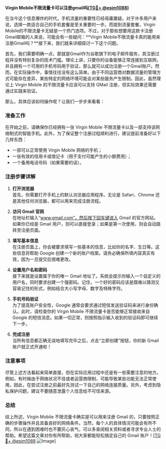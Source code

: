 **Virgin Mobile不限流量卡可以注册gmail吗[[TG💪+ @esim1088](https://t.me/s/esim1088)]**

在当今这个信息爆炸的时代，手机流量的重要性已经毋庸置疑。对于许多用户来说，选择一款适合自己的手机套餐是至关重要的一步。而提到流量套餐，Virgin Mobile的不限流量卡无疑是一个热门选项。不过，对于那些想要用这款卡注册Gmail邮箱的人来说，可能会有一些疑问：**Virgin Mobile不限流量卡真的能用来注册Gmail吗？**接下来，我们就来详细探讨一下这个问题。

首先，我们需要明确一点，那就是Gmail作为谷歌旗下的电子邮件服务，其注册过程并没有特别复杂的技术门槛。理论上讲，只要你的设备能够正常连接到互联网，并且拥有一个可用的手机号码用于验证，那么就可以成功注册一个Gmail账户。然而，在实际操作中，事情往往没有这么简单。由于不同运营商对数据流量的管理方式可能存在差异，某些特定的网络环境可能会对某些服务产生限制。因此，虽然理论上 Virgin Mobile 的不限流量卡应该可以支持 GMail 注册，但实际效果还需要通过实践来验证。

那么，具体应该如何操作呢？让我们一步步来看看：

### 准备工作

在开始之前，请确保你已经拥有一张 Virgin Mobile 不限流量卡以及一部支持该网络制式的智能手机。此外，为了保证整个注册过程顺利进行，建议提前准备好以下几样东西：
- 一部可以正常使用 Virgin Mobile 网络的手机；
- 一张有效的信用卡或借记卡（用于支付可能产生的小额费用）；
- 一个备用电话号码（如果需要的话）。

### 注册步骤详解

1. **打开浏览器**  
   首先，你需要打开手机上的默认浏览器应用程序。无论是 Safari、Chrome 还是其他任何浏览器，都可以用来完成注册流程。

2. **访问 Gmail 官网**  
   在地址栏输入“www.gmail.com”，然后按下回车键进入 Gmail 的官方网站。如果你已经是 Gmail 用户，则可以直接登录；如果是第一次使用，则会自动跳转至注册页面。

3. **填写基本信息**  
   在注册页面上，你会被要求填写一些基本的信息，比如你的名字、生日等。这些信息将帮助 Google 创建一个新的账户档案。请务必确保所填内容真实有效，因为一旦提交后很难更改。

4. **设置用户名和密码**  
   接下来就是设置属于你的唯一 Gmail 地址了。系统会提示你输入一个自定义的用户名，同时要求创建一个强密码。记住，一个好的密码应该是既难以猜测又容易记住的形式，例如结合大小写字母、数字及特殊字符。

5. **手机号码验证**  
   为了提高账户安全性，Google 通常会要求通过短信发送验证码来进行身份确认。此时，请检查你的 Virgin Mobile 不限流量卡是否能够正常接收来自 Google 的短信消息。如果一切正常，则按照指示输入收到的验证码即可继续下一步。

6. **完成注册**  
   当所有信息都正确无误地填写完毕之后，点击“立即创建”按钮，你的新 Gmail 账户就正式开通啦！

### 注意事项

尽管上述方法看起来简单直接，但在实际应用过程中还是有一些需要注意的地方。例如，有时候由于网络状况不佳或者运营商限制，可能导致某些功能无法正常使用。因此，在尝试注册之前最好先测试一下自己的网络连接质量。另外，考虑到隐私保护问题，建议不要随意泄露个人信息给不可信来源。

### 总结

综上所述，Virgin Mobile 不限流量卡确实是可以用来注册 Gmail 的，只要按照正确的步骤操作并且具备良好的网络条件。当然，每个人的具体情况可能会有所不同，所以在遇到困难时也不要灰心丧气，可以多查阅相关资料或者寻求专业人士的帮助。希望这篇文章对你有所帮助，祝大家都能轻松搞定自己的 Gmail 账户！[[TG💪+ @esim1088](https://t.me/s/esim1088) ![Image](https://i.postimg.cc/4NQfJmqS/Snipaste-2025-05-13-00-14-12.png)]